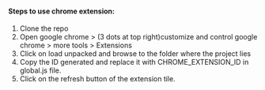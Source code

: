 #### Steps to use chrome extension:
1) Clone the repo
2) Open google chrome > (3 dots at top right)customize and control google chrome > more tools > Extensions
3) Click on load unpacked and browse to the folder where the project lies
4) Copy the ID generated and replace it with CHROME_EXTENSION_ID in global.js file.
5) Click on the refresh button of the extension tile. 

